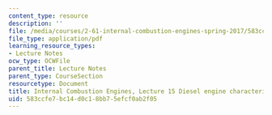 ```yaml
---
content_type: resource
description: ''
file: /media/courses/2-61-internal-combustion-engines-spring-2017/583ccfe7bc14d0c18bb75efcf0ab2f05_MIT2_61S17_lec15.pdf
file_type: application/pdf
learning_resource_types:
- Lecture Notes
ocw_type: OCWFile
parent_title: Lecture Notes
parent_type: CourseSection
resourcetype: Document
title: Internal Combustion Engines, Lecture 15 Diesel engine characteristics
uid: 583ccfe7-bc14-d0c1-8bb7-5efcf0ab2f05
---
```

